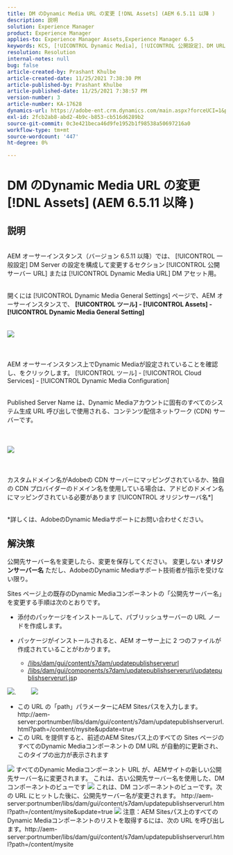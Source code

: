 ```yaml
---
title: DM のDynamic Media URL の変更 [!DNL Assets] (AEM 6.5.11 以降 )
description: 説明
solution: Experience Manager
product: Experience Manager
applies-to: Experience Manager Assets,Experience Manager 6.5
keywords: KCS, [!UICONTROL Dynamic Media], [!UICONTROL 公開設定]、DM URL の変更
resolution: Resolution
internal-notes: null
bug: false
article-created-by: Prashant Khulbe
article-created-date: 11/25/2021 7:38:30 PM
article-published-by: Prashant Khulbe
article-published-date: 11/25/2021 7:38:57 PM
version-number: 3
article-number: KA-17628
dynamics-url: https://adobe-ent.crm.dynamics.com/main.aspx?forceUCI=1&pagetype=entityrecord&etn=knowledgearticle&id=98388241-274e-ec11-8c62-00224804e5cb
exl-id: 2fcb2ab8-abd2-4b9c-b853-cb516d6289b2
source-git-commit: 0c3e421beca46d9fe1952b1f98538a50697216a0
workflow-type: tm+mt
source-wordcount: '447'
ht-degree: 0%

---
```


# DM のDynamic Media URL の変更 [!DNL Assets] (AEM 6.5.11 以降 )

## 説明

<br>AEM オーサーインスタンス（バージョン 6.5.11 以降）では、 [!UICONTROL 一般設定] DM Server の設定を構成して変更するセクション [!UICONTROL 公開サーバー URL] または [!UICONTROL Dynamic Media URL] DM アセット用。

<br>開くには [!UICONTROL Dynamic Media General Settings] ページで、AEM オーサーインスタンスで、 <b>[!UICONTROL ツール] - [!UICONTROL Assets] - [!UICONTROL Dynamic Media General Setting]</b>
<br> <br><br>![](assets/___99388241-274e-ec11-8c62-00224804e5cb___.png)<br><br> <br><br>AEM オーサーインスタンス上でDynamic Mediaが設定されていることを確認し、をクリックします。 [!UICONTROL ツール] - [!UICONTROL Cloud Services] - [!UICONTROL Dynamic Media Configuration]

<br>Published Server Name は、Dynamic Mediaアカウントに固有のすべてのシステム生成 URL 呼び出しで使用される、コンテンツ配信ネットワーク (CDN) サーバーです。<br><br> <br><br>![](assets/___9c388241-274e-ec11-8c62-00224804e5cb___.png)<br><br> <br><br>カスタムドメイン名がAdobeの CDN サーバーにマッピングされているか、独自の CDN プロバイダーのドメイン名を使用している場合は、アドビのドメイン名にマッピングされている必要があります [!UICONTROL オリジンサーバ名\*]

<br>\*詳しくは、AdobeのDynamic Mediaサポートにお問い合わせください。 <br>

## 解決策


公開先サーバー名を変更したら、変更を保存してください。 変更しない <b>オリジンサーバー名</b> ただし、AdobeのDynamic Mediaサポート技術者が指示を受けない限り。

Sites ページ上の既存のDynamic Mediaコンポーネントの「公開先サーバー名」を変更する手順は次のとおりです。

- 添付のパッケージをインストールして、パブリッシュサーバーの URL ノードを作成します。
- パッケージがインストールされると、AEM オーサー上に 2 つのファイルが作成されていることがわかります。

   - [/libs/dam/gui/content/s7dam/updatepublishserverurl](http://vgaur-wx-1:4502/crx/de/index.jsp#/crx.default/jcr%3aroot/libs/dam/gui/content/s7dam/updatepublishserverurl "ビューパスをCRXDE Lite")
   - [/libs/dam/gui/components/s7dam/updatepublishserverurl/updatepublishserverurl.js](http://vgaur-wx-1:4502/crx/de/index.jsp#/crx.default/jcr%3aroot/libs/dam/gui/components/s7dam/updatepublishserverurl/updatepublishserverurl.jsp "ビューパスをCRXDE Lite")p


![](assets/d326656d-3f49-ec11-8c62-000d3a5cbc3f.png).         ![](assets/20fc6673-3f49-ec11-8c62-000d3a5cbc3f.png)

- この URL の「path」パラメーターにAEM Sitesパスを入力します。http://aem-server:portnumber/libs/dam/gui/content/s7dam/updatepublishserverurl.html?path=/content/mysite&amp;update=true
- この URL を提供すると、前述のAEM Sitesパス上のすべての Sites ページのすべてのDynamic Mediaコンポーネントの DM URL が自動的に更新され、このタイプの出力が表示されます


![](assets/12ef597f-3f49-ec11-8c62-000d3a5cbc3f.png)
すべてのDynamic Mediaコンポーネント URL が、AEMサイトの新しい公開先サーバー名に変更されます。
これは、古い公開先サーバー名を使用した、DM コンポーネントのビューです
![](assets/59f64ca5-4049-ec11-8c62-000d3a5cbc3f.png)
これは、DM コンポーネントのビューです。次の URL にヒットした後に、公開先サーバー名が変更されます。 http://aem-server:portnumber/libs/dam/gui/content/s7dam/updatepublishserverurl.html?path=/content/mysite&amp;update=true
![](assets/7a7449b1-4049-ec11-8c62-000d3a5cbc3f.png)
注意：AEM Sitesパス上のすべてのDynamic Mediaコンポーネントのリストを取得するには、次の URL を呼び出します。http://aem-server:portnumber/libs/dam/gui/content/s7dam/updatepublishserverurl.html?path=/content/mysite


